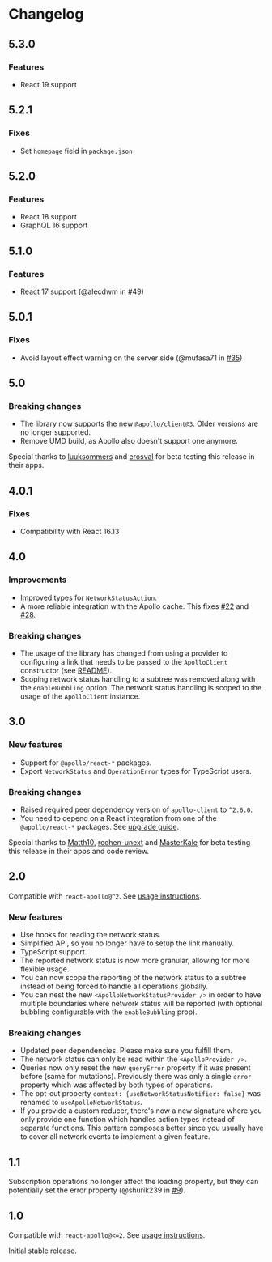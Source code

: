 # Changelog

## 5.3.0

### Features

- React 19 support

## 5.2.1

### Fixes

- Set `homepage` field in `package.json`

## 5.2.0

### Features

- React 18 support
- GraphQL 16 support

## 5.1.0

### Features

- React 17 support (@alecdwm in [#49](https://github.com/molindo/react-apollo-network-status/pull/49))

## 5.0.1

### Fixes

- Avoid layout effect warning on the server side (@mufasa71 in [#35](https://github.com/molindo/react-apollo-network-status/pull/35))

## 5.0

### Breaking changes

- The library now supports [the new `@apollo/client@3`](https://www.apollographql.com/docs/react/migrating/apollo-client-3-migration/). Older versions are no longer supported.
- Remove UMD build, as Apollo also doesn't support one anymore.

Special thanks to [luuksommers](https://github.com/luuksommers) and [erosval](https://github.com/erosval) for beta testing this release in their apps.

## 4.0.1

### Fixes

- Compatibility with React 16.13

## 4.0

### Improvements

- Improved types for `NetworkStatusAction`.
- A more reliable integration with the Apollo cache. This fixes [#22](https://github.com/molindo/react-apollo-network-status/issues/22) and [#28](https://github.com/molindo/react-apollo-network-status/issues/28).

### Breaking changes

- The usage of the library has changed from using a provider to configuring a link that needs to be passed to the `ApolloClient` constructor (see [README](./README.md)).
- Scoping network status handling to a subtree was removed along with the `enableBubbling` option. The network status handling is scoped to the usage of the `ApolloClient` instance.

## 3.0

### New features

 - Support for `@apollo/react-*` packages.
 - Export `NetworkStatus` and `OperationError` types for TypeScript users.

### Breaking changes

 - Raised required peer dependency version of `apollo-client` to `^2.6.0`.
 - You need to depend on a React integration from one of the `@apollo/react-*` packages. See [upgrade guide](https://www.apollographql.com/docs/react/migrating/hooks-migration/).

Special thanks to [Matth10](https://github.com/Matth10), [rcohen-unext](https://github.com/rcohen-unext) and [MasterKale](https://github.com/MasterKale) for beta testing this release in their apps and code review.

## 2.0

Compatible with `react-apollo@^2`. See [usage instructions](https://github.com/molindo/react-apollo-network-status/tree/e08e7b43e2e3447ec0d9399262d17b162162805e#react-apollo-network-status).

### New features

 - Use hooks for reading the network status.
 - Simplified API, so you no longer have to setup the link manually.
 - TypeScript support.
 - The reported network status is now more granular, allowing for more flexible usage.
 - You can now scope the reporting of the network status to a subtree instead of being forced to handle all operations globally.
 - You can nest the new `<ApolloNetworkStatusProvider />` in order to have multiple boundaries where network status will be reported (with optional bubbling configurable with the `enableBubbling` prop).

### Breaking changes

 - Updated peer dependencies. Please make sure you fulfill them.
 - The network status can only be read within the `<ApolloProvider />`.
 - Queries now only reset the new `queryError` property if it was present before (same for mutations). Previously there was only a single `error` property which was affected by both types of operations.
 - The opt-out property `context: {useNetworkStatusNotifier: false}` was renamed to `useApolloNetworkStatus`.
 - If you provide a custom reducer, there's now a new signature where you only provide one function which handles action types instead of separate functions. This pattern composes better since you usually have to cover all network events to implement a given feature.

## 1.1

Subscription operations no longer affect the loading property, but they can potentially set the error property (@shurik239 in [#9](https://github.com/molindo/react-apollo-network-status/pull/9)).

## 1.0

Compatible with `react-apollo@<=2`. See [usage instructions](https://github.com/molindo/react-apollo-network-status/tree/583a00f6344e05edcfee90bee0823a7736f56021#react-apollo-network-status).

Initial stable release.
